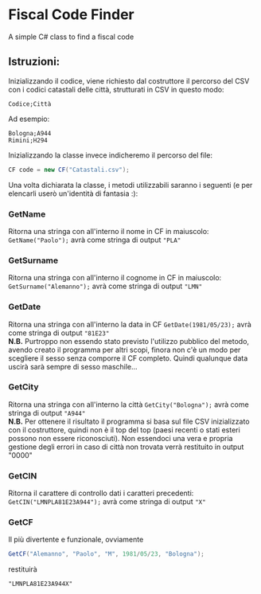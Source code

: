# Fiscal Code Finder
A simple C# class to find a fiscal code 


## Istruzioni:
Inizializzando il codice, viene richiesto dal costruttore il percorso del CSV con i codici catastali delle città, strutturati in CSV in questo modo:
```
Codice;Città
```
Ad esempio:
```
Bologna;A944
Rimini;H294
```


Inizializzando la classe invece indicheremo il percorso del file:
```C#
CF code = new CF("Catastali.csv");
```

Una volta dichiarata la classe, i metodi utilizzabili saranno i seguenti (e per elencarli userò un'identità di fantasia :):
### GetName
Ritorna una stringa con all'interno il nome in CF in maiuscolo:
`GetName("Paolo");` avrà come stringa di output `"PLA"`

### GetSurname
Ritorna una stringa con all'interno il cognome in CF in maiuscolo:
`GetSurname("Alemanno");` avrà come stringa di output `"LMN"`

### GetDate
Ritorna una stringa con all'interno la data in CF
`GetDate(1981/05/23);` avrà come stringa di output `"81E23"`</br>
**N.B.** Purtroppo non essendo stato previsto l'utilizzo pubblico del metodo, avendo creato il programma per altri scopi, finora non c'è un modo per scegliere il sesso senza comporre il CF completo. Quindi qualunque data uscirà sarà sempre di sesso maschile...

### GetCity
Ritorna una stringa con all'interno la città
`GetCity("Bologna");` avrà come stringa di output `"A944"`</br>
**N.B.** Per ottenere il risultato il programma si basa sul file CSV inizializzato con il costruttore, quindi non è il top del top (paesi recenti o stati esteri possono non essere riconosciuti). Non essendoci una vera e propria gestione degli errori in caso di città non trovata verrà restituito in output "0000"

### GetCIN
Ritorna il carattere di controllo dati i caratteri precedenti:
`GetCIN("LMNPLA81E23A944");` avrà come stringa di output `"X"`

### GetCF
Il più divertente e funzionale, ovviamente
```C#
GetCF("Alemanno", "Paolo", "M", 1981/05/23, "Bologna");
```
restituirà
```
"LMNPLA81E23A944X"
```

